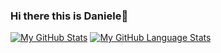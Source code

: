 ### Hi there this is Daniele👋
<!--
**DanieleMaffi/DanieleMaffi** is a ✨ _special_ ✨ repository because its `README.md` (this file) appears on your GitHub profile.

Here are some ideas to get you started:

- 🔭 I’m currently working on ...
- 🌱 I’m currently learning ...
- 👯 I’m looking to collaborate on ...
- 🤔 I’m looking for help with ...
- 💬 Ask me about ...
- 📫 How to reach me: ...
- 😄 Pronouns: ...
- ⚡ Fun fact: ...
--
- 🔭 I’m a Web and software developer
- 🌱 I’m currently learning DevOps and Pen testing
-->


[![My GitHub Stats](https://github-readme-stats.vercel.app/api/?username=DanieleMaffi&count_private=true&theme=tokyonight&showicons=true)]()
[![My GitHub Language Stats](https://github-readme-stats.vercel.app/api/top-langs/?username=DanieleMaffi&langs_count=5&theme=tokyonight)]()
